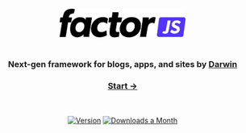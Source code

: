 <br />
<div align="center">
  <a href="https://www.factor.so">
  <img src="./factor.svg" width="250px"  alt="FactorJS Framework">
  </a>
</div>

<br />

<div align="center">
  <h3>Next-gen framework for blogs, apps, and sites by <a href="https://www.darwin.so">Darwin</a></h3>

</div>

<div align="center">
  <h3>
    <a href="https://www.factor.so">
      Start &rarr;
    </a>
  </h3>
</div>

<br/>
<br/>
<div align="center">
  <a href="https://www.npmjs.com/package/@factor/cli"><img src="https://badgen.net/npm/v/@factor/cli" alt="Version"></a>
  <a href="https://www.npmjs.com/package/@factor/cli"><img src="https://badgen.net/npm/dm/@factor/cli" alt="Downloads a Month"></a>
</div>
